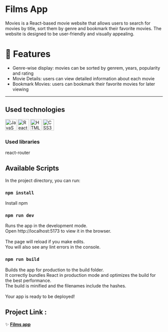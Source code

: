 # Films App
Movies is a React-based movie website that allows users to search for movies by title, sort them by genre and bookmark their favorite movies. The website is designed to be user-friendly and visually appealing.



# 🍿 Features 
- Genre-wise display: movies can be sorted by genrem, years, popularity and rating
- Movie Details: users can view detailed information about each movie
- Bookmark Movies: users can bookmark their favorite movies for later viewing


<hr/>

## Used technologies

<a href="https://developer.mozilla.org/en-US/docs/Web/JavaScript" target="_blank" rel="noreferrer"><img src="https://raw.githubusercontent.com/danielcranney/readme-generator/main/public/icons/skills/javascript-colored.svg" width="36" height="36" alt="JavaScript" /></a>
<a href="https://reactjs.org/" target="_blank" rel="noreferrer"><img src="https://raw.githubusercontent.com/danielcranney/readme-generator/main/public/icons/skills/react-colored.svg" width="36" height="36" alt="React" /></a>
<a href="https://developer.mozilla.org/en-US/docs/Glossary/HTML5" target="_blank" rel="noreferrer"><img src="https://raw.githubusercontent.com/danielcranney/readme-generator/main/public/icons/skills/html5-colored.svg" width="36" height="36" alt="HTML5" /></a>
<a href="https://www.w3.org/TR/CSS/#css" target="_blank" rel="noreferrer"><img src="https://raw.githubusercontent.com/danielcranney/readme-generator/main/public/icons/skills/css3-colored.svg" width="36" height="36" alt="CSS3" /></a>

### Used libraries
react-router
## Available Scripts

In the project directory, you can run:

### <code>npm install</code>

Install npm

### <code>npm run dev</code>

Runs the app in the development mode. \
Open http://localhost:5173 to view it in the browser. \
\
The page will reload if you make edits.\
You will also see any lint errors in the console.

### <code>npm run build</code>

Builds the app for production to the build folder. \
It correctly bundles React in production mode and optimizes the build for the best performance. \
The build is minified and the filenames include the hashes.\
\
Your app is ready to be deployed!
## Project Link :
✨ **[Films app](https://elaborate-croquembouche-2f96a1.netlify.app/)**
